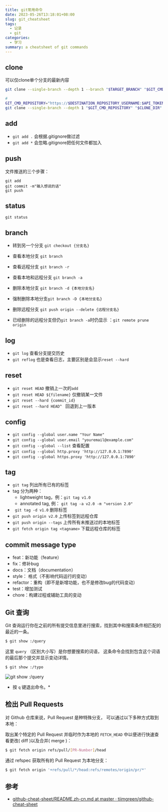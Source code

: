 ```yaml
---
title: git常用命令
date: 2023-05-26T13:18:01+08:00
slug: git_cheatsheet
tags:
  - 记录
  - git
categories:
  - 学习
summary: a cheatsheet of git commands
---
```


## clone 
可以仅clone单个分支的最新内容
```bash
git clone --single-branch --depth 1 --branch "$TARGET_BRANCH" "$GIT_CMD_REPOSITORY" "$CLONE_DIR"

# 
GIT_CMD_REPOSITORY="https://$DESTINATION_REPOSITORY_USERNAME:$API_TOKEN_GITHUB@$GITHUB_SERVER/$DESTINATION_REPOSITORY_USERNAME/$DESTINATION_REPOSITORY_NAME.git"
git clone --single-branch --depth 1 "$GIT_CMD_REPOSITORY" "$CLONE_DIR"
```

## add 
- `git add .` 会根据.gitignore做过滤
- `git add *` 会忽略.gitignore把任何文件都加入

## push
文件推送的三个步骤：
```
git add 
git commit -m"输入想说的话"
git push
```

## status 
`git status`

## branch 
- 转到另一个分支 `git checkout {分支名}`

- 查看本地分支 `git branch`
- 查看远程分支 `git branch -r`
- 查看本地和远程分支 `git branch -a`

- 删除本地分支 `git branch -d {本地分支名}`
- 强制删除本地分支`git branch -D {本地分支名}`
- 删除远程分支 `git push origin --delete {远程分支名}`
- 已经删除的远程分支但仍`git branch -a`时仍显示 ：`git remote prune origin`

## log 
- `git log` 查看分支提交历史
- `git reflog` 也是查看日志，主要区别是会显示`reset --hard`

## reset 
- `git reset HEAD` 撤销上一次的`add`
- `git reset HEAD ${filename}` 仅撤销某一文件
- `git reset --hard {commit_id}`
- `git reset --hard HEAD^ ` 回退到上一版本

## config
- `git config --global user.name "Your Name"` 
- `git config --global user.email "youremail@example.com"`
- `git config --global --list` 查看配置
- `git config --global http.proxy 'http://127.0.0.1:7890'`
- `git config --global https.proxy 'http://127.0.0.1:7890'`

## tag 
- `git tag` 列出所有已有的标签
- tag 分为两种：
  - lightweight tag，例：`git tag v1.0`
  - annotated tag, 例： `git tag -a v2.0 -m "version 2.0"`
- ` git tag -d v1.0` 删除标签
- `git push origin v2.0` 上传标签到远程仓库
- `git push origin --tags` 上传所有未推送过的本地标签
- `git fetch origin tag <tagname>` 下载远程仓库的标签

## commit message type
- feat：新功能（feature）
- fix：修补bug
- docs：文档（documentation）
- style： 格式（不影响代码运行的变动）
- refactor：重构（即不是新增功能，也不是修改bug的代码变动）
- test：增加测试
- chore：构建过程或辅助工具的变动

## Git 查询
Git 查询运行你在之前的所有提交信息里进行搜索，找到其中和搜索条件相匹配的最近的一条。

```bash
$ git show :/query
```

这里 `query` （区别大小写）是你想要搜索的词语， 这条命令会找到包含这个词语的最后那个提交并显示变动详情。

```bash
$ git show :/typo
```
![git show :/query](http://i.imgur.com/icaGiNt.png)

* 按 `q` 键退出命令。*

## 检出 Pull Requests
对 Github 仓库来说，Pull Request 是种特殊分支， 可以通过以下多种方式取到本地：

取出某个特定的 Pull Request 并临时作为本地的 `FETCH_HEAD` 中以便进行快速查看更改( diff )以及合并( merge )：

```bash
$ git fetch origin refs/pull/[PR-Number]/head
```

通过 refspec 获取所有的 Pull Request 为本地分支：

```bash
$ git fetch origin '+refs/pull/*/head:refs/remotes/origin/pr/*'
```

## 参考
- [github-cheat-sheet/README.zh-cn.md at master · tiimgreen/github-cheat-sheet](https://github.com/tiimgreen/github-cheat-sheet/blob/master/README.zh-cn.md)